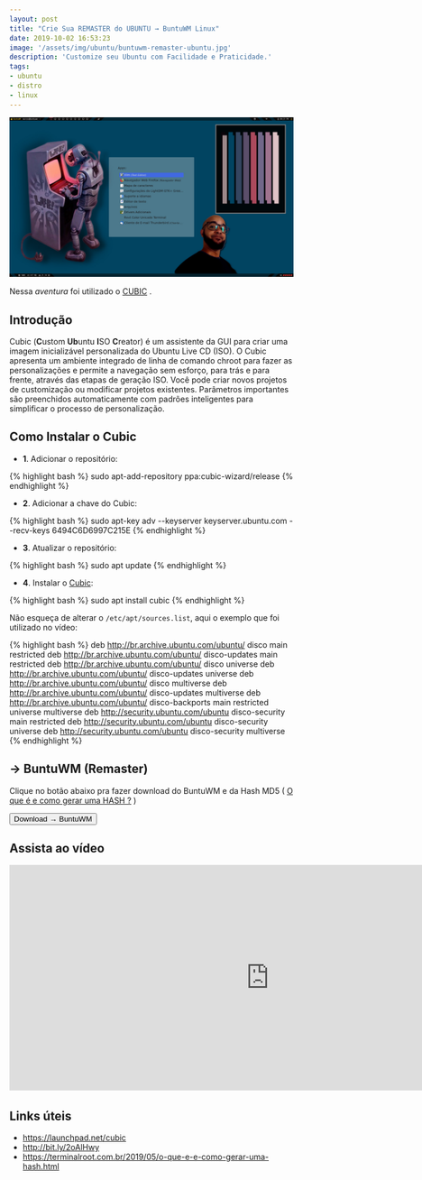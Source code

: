 ```yaml
---
layout: post
title: "Crie Sua REMASTER do UBUNTU → BuntuWM Linux"
date: 2019-10-02 16:53:23
image: '/assets/img/ubuntu/buntuwm-remaster-ubuntu.jpg'
description: 'Customize seu Ubuntu com Facilidade e Praticidade.'
tags:
- ubuntu
- distro
- linux
---
```


![Crie Sua REMASTER do UBUNTU → BuntuWM Linux](/assets/img/ubuntu/buntuwm-remaster-ubuntu.jpg "Crie Sua REMASTER do UBUNTU → BuntuWM Linux")

Nessa *aventura* foi utilizado o [CUBIC](https://launchpad.net/cubic) .

## Introdução

Cubic (**C**ustom **Ub**untu **I**SO **C**reator) é um assistente da GUI para criar uma imagem inicializável personalizada do Ubuntu Live CD (ISO). O Cubic apresenta um ambiente integrado de linha de comando chroot para fazer as personalizações e permite a navegação sem esforço, para trás e para frente, através das etapas de geração ISO. Você pode criar novos projetos de customização ou modificar projetos existentes. Parâmetros importantes são preenchidos automaticamente com padrões inteligentes para simplificar o processo de personalização.

## Como Instalar o Cubic

+ **1**. Adicionar o repositório:

{% highlight bash %}
sudo apt-add-repository ppa:cubic-wizard/release
{% endhighlight %}

+ **2**. Adicionar a chave do Cubic:

{% highlight bash %}
sudo apt-key adv --keyserver keyserver.ubuntu.com --recv-keys 6494C6D6997C215E
{% endhighlight %}

+ **3**. Atualizar o repositório:
 
{% highlight bash %}
sudo apt update
{% endhighlight %}

+ **4**. Instalar o [Cubic](https://launchpad.net/cubic):
 
{% highlight bash %}
sudo apt install cubic
{% endhighlight %}

Não esqueça de alterar o `/etc/apt/sources.list`, aqui o exemplo que foi utilizado no vídeo:

{% highlight bash %}
deb http://br.archive.ubuntu.com/ubuntu/ disco main restricted
deb http://br.archive.ubuntu.com/ubuntu/ disco-updates main restricted
deb http://br.archive.ubuntu.com/ubuntu/ disco universe
deb http://br.archive.ubuntu.com/ubuntu/ disco-updates universe
deb http://br.archive.ubuntu.com/ubuntu/ disco multiverse
deb http://br.archive.ubuntu.com/ubuntu/ disco-updates multiverse
deb http://br.archive.ubuntu.com/ubuntu/ disco-backports main restricted universe multiverse
deb http://security.ubuntu.com/ubuntu disco-security main restricted
deb http://security.ubuntu.com/ubuntu disco-security universe
deb http://security.ubuntu.com/ubuntu disco-security multiverse
{% endhighlight %}

## → BuntuWM (Remaster)

Clique no botão abaixo pra fazer download do BuntuWM e da Hash MD5 ( [O que é e como gerar uma HASH ?](https://terminalroot.com.br/2019/05/o-que-e-e-como-gerar-uma-hash.html) )

<div class="text-center">
	<p>
		<a href="http://bit.ly/2oAlHwy" style="cursor:pointer;">
			<strong><button class="btn-lg btn-success">Download → BuntuWM</button></strong>
		</a>
	</p>
</div>

<script async src="https://pagead2.googlesyndication.com/pagead/js/adsbygoogle.js"></script>
<!-- Informat  -->
<ins class="adsbygoogle"
     style="display:block"
     data-ad-client="ca-pub-2838251107855362"
     data-ad-slot="2327980059"
     data-ad-format="auto"
     data-full-width-responsive="true"></ins>
<script>
(adsbygoogle = window.adsbygoogle || []).push({});
</script>

## Assista ao vídeo

<iframe width="920" height="400" src="https://www.youtube.com/embed/4980zIQci8Q" frameborder="0" allow="accelerometer; autoplay; encrypted-media; gyroscope; picture-in-picture" allowfullscreen></iframe>

## Links úteis

+ <https://launchpad.net/cubic>
+ <http://bit.ly/2oAlHwy>
+ <https://terminalroot.com.br/2019/05/o-que-e-e-como-gerar-uma-hash.html>

    


